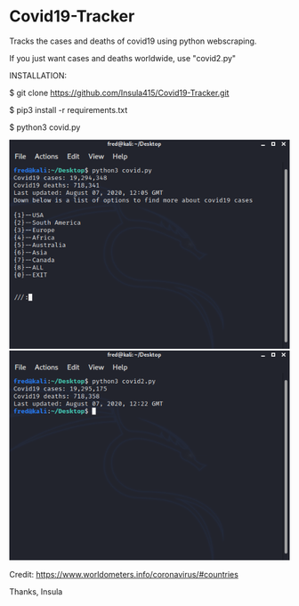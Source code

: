 # Covid19-Tracker
Tracks the cases and deaths of covid19 using python webscraping.

If you just want cases and deaths worldwide, use "covid2.py"

INSTALLATION:

$ git clone https://github.com/Insula415/Covid19-Tracker.git

$ pip3 install -r requirements.txt

$ python3 covid.py

<img src="image.png">
<img src="image2.png">

Credit: https://www.worldometers.info/coronavirus/#countries 

Thanks, 
Insula
